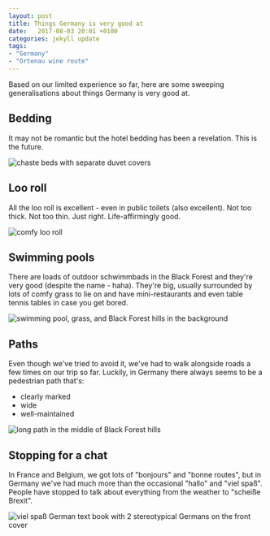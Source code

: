 ```yaml
---
layout: post
title: Things Germany is very good at
date:   2017-08-03 20:01 +0100
categories: jekyll update
tags: 
- "Germany"
- "Ortenau wine route"
---
```


Based on our limited experience so far, here are some sweeping generalisations about things Germany is very good at.

## Bedding

It may not be romantic but the hotel bedding has been a revelation. This is the future.

![chaste beds with separate duvet covers](https://github.com/tombye/trexit/raw/gh-pages/assets/images/german-bedding.jpg)

## Loo roll

All the loo roll is excellent - even in public toilets (also excellent). Not too thick. Not too thin. Just right. Life-affirmingly good.

![comfy loo roll](https://github.com/tombye/trexit/raw/gh-pages/assets/images/excellent-loo-roll.jpg)

## Swimming pools

There are loads of outdoor schwimmbads in the Black Forest and they're very good (despite the name - haha). They're big, usually surrounded by lots of comfy grass to lie on and have mini-restaurants and even table tennis tables in case you get bored. 

![swimming pool, grass, and Black Forest hills in the background](https://github.com/tombye/trexit/raw/gh-pages/assets/images/schwimmbad.jpg)

## Paths

Even though we've tried to avoid it, we've had to walk alongside roads a few times on our trip so far. Luckily, in Germany there always seems to be a pedestrian path that's:

* clearly marked
* wide 
* well-maintained

![long path in the middle of Black Forest hills](https://github.com/tombye/trexit/raw/gh-pages/assets/images/german-walking-path.jpg)

## Stopping for a chat

In France and Belgium, we got lots of "bonjours" and "bonne routes", but in Germany we've had much more than the occasional "hallo" and "viel spaß". People have stopped to talk about everything from the weather to "scheiße Brexit".

![viel spaß German text book with 2 stereotypical Germans on the front cover](https://github.com/tombye/trexit/raw/gh-pages/assets/images/typical-german-people-saying-hello.jpg)
